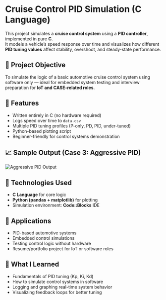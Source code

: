 # Cruise Control PID Simulation (C Language)

This project simulates a **cruise control system** using a **PID controller**, implemented in pure **C**.  
It models a vehicle’s speed response over time and visualizes how different **PID tuning values** affect stability, overshoot, and steady-state performance.

## 🚗 Project Objective
To simulate the logic of a basic automotive cruise control system using software only — ideal for embedded system testing and interview preparation for **IoT and CASE-related roles**.

## 📌 Features
- Written entirely in C (no hardware required)
- Logs speed over time to `data.csv`
- Multiple PID tuning profiles (P-only, PD, PID, under-tuned)
- Python-based plotting script
- Beginner-friendly for control systems demonstration


## 📈 Sample Output (Case 3: Aggressive PID)
![Aggressive PID Output](plots/case3_aggressive.png)

## 🧪 Technologies Used
- **C Language** for core logic
- **Python (pandas + matplotlib)** for plotting
- Simulation environment: **Code::Blocks** IDE

## 🎯 Applications
- PID-based automotive systems
- Embedded control simulations
- Testing control logic without hardware
- Resume/portfolio project for IoT or software roles

## 🧠 What I Learned
- Fundamentals of PID tuning (Kp, Ki, Kd)
- How to simulate control systems in software
- Logging and graphing real-time system behavior
- Visualizing feedback loops for better tuning

